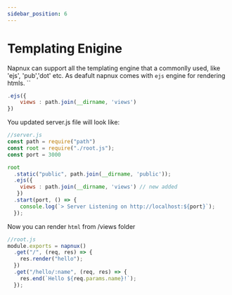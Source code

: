 ```yaml
---
sidebar_position: 6
---
```


# Templating Enigine

Napnux can support all the templating engine that a commonlly used, like 'ejs', 'pub','dot' etc.
As deafult napnux comes with `ejs` engine for rendering htmls.
``

```javascript
.ejs({
    views : path.join(__dirname, 'views')
})
```

You updated server.js file will look like:

```javascript
//server.js
const path = require("path")
const root = require("./root.js");
const port = 3000

root
  .static("public", path.join(__dirname, 'public'));
  .ejs({
    views : path.join(__dirname, 'views') // new added
   })
  .start(port, () => {
    console.log(`> Server Listening on http://localhost:${port}`);
  });
```

Now you can render `html` from /views folder

```javascript
//root.js
module.exports = napnux()
  .get("/", (req, res) => {
    res.render("hello");
  })
  .get("/hello/:name", (req, res) => {
    res.end(`Hello ${req.params.name}!`);
  });
```
